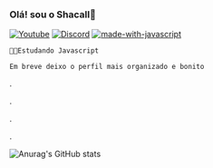 ### Olá! sou o Shacall🐺

[![Youtube](https://img.shields.io/badge/YouTube_Gaming-FF0000?style=for-the-badge&logo=youtube-gaming&logoColor=white)](https://www.youtube.com/channel/UC5smcKX06mpkNVH3BLdoNfQ)
[![Discord](https://badgen.net/badge/icon/discord?icon=discord&label)](https://discord.gg/kcJyy6zyxW)
[![made-with-javascript](https://img.shields.io/badge/Made%20with-JavaScript-1f425f.svg)](https://www.javascript.com)


    👨‍🎓Estudando Javascript

    Em breve deixo o perfil mais organizado e bonito
.

.

.

.

![Anurag's GitHub stats](https://github-readme-stats.vercel.app/api?username=shacalldev&show_icons=true&theme=radical)



